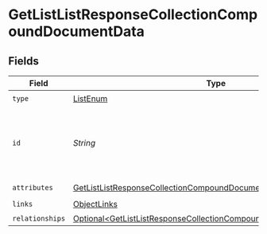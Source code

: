 # GetListListResponseCollectionCompoundDocumentData


## Fields

| Field                                                                                                                                                          | Type                                                                                                                                                           | Required                                                                                                                                                       | Description                                                                                                                                                    | Example                                                                                                                                                        |
| -------------------------------------------------------------------------------------------------------------------------------------------------------------- | -------------------------------------------------------------------------------------------------------------------------------------------------------------- | -------------------------------------------------------------------------------------------------------------------------------------------------------------- | -------------------------------------------------------------------------------------------------------------------------------------------------------------- | -------------------------------------------------------------------------------------------------------------------------------------------------------------- |
| `type`                                                                                                                                                         | [ListEnum](../../models/components/ListEnum.md)                                                                                                                | :heavy_check_mark:                                                                                                                                             | N/A                                                                                                                                                            |                                                                                                                                                                |
| `id`                                                                                                                                                           | *String*                                                                                                                                                       | :heavy_check_mark:                                                                                                                                             | Primary key that uniquely identifies this list. Generated by Klaviyo.                                                                                          | Y6nRLr                                                                                                                                                         |
| `attributes`                                                                                                                                                   | [GetListListResponseCollectionCompoundDocumentAttributes](../../models/components/GetListListResponseCollectionCompoundDocumentAttributes.md)                  | :heavy_check_mark:                                                                                                                                             | N/A                                                                                                                                                            |                                                                                                                                                                |
| `links`                                                                                                                                                        | [ObjectLinks](../../models/components/ObjectLinks.md)                                                                                                          | :heavy_check_mark:                                                                                                                                             | N/A                                                                                                                                                            |                                                                                                                                                                |
| `relationships`                                                                                                                                                | [Optional\<GetListListResponseCollectionCompoundDocumentRelationships>](../../models/components/GetListListResponseCollectionCompoundDocumentRelationships.md) | :heavy_minus_sign:                                                                                                                                             | N/A                                                                                                                                                            |                                                                                                                                                                |